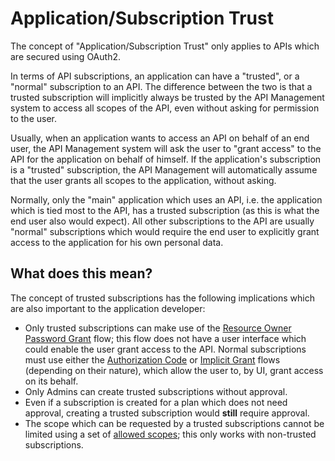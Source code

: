 # Application/Subscription Trust

The concept of "Application/Subscription Trust" only applies to APIs which are secured using OAuth2.

In terms of API subscriptions, an application can have a "trusted", or a "normal" subscription to an
API. The difference between the two is that a trusted subscription will implicitly always be trusted
by the API Management system to access all scopes of the API, even without asking for permission to the user.

Usually, when an application wants to access an API on behalf of an end user, the API Management system
will ask the user to "grant access" to the API for the application on behalf of himself. If the application's
subscription is a "trusted" subscription, the API Management will automatically assume that the user grants
all scopes to the application, without asking.

Normally, only the "main" application which uses an API, i.e. the application which is tied most to the API,
has a trusted subscription (as this is what the end user also would expect). All other subscriptions to the
API are usually "normal" subscriptions which would require the end user to explicitly grant access to the
application for his own personal data.

## What does this mean?

The concept of trusted subscriptions has the following implications which are also important to the application developer:

* Only trusted subscriptions can make use of the [Resource Owner Password Grant](oauth-password-grant.md) flow; this flow does not have a user interface which could enable the user grant access to the API. Normal subscriptions must use either the [Authorization Code](oauth-authorization-code.md) or [Implicit Grant](oauth-implicit-grant.md) flows (depending on their nature), which allow the user to, by UI, grant access on its behalf.
* Only Admins can create trusted subscriptions without approval.
* Even if a subscription is created for a plan which does not need approval, creating a trusted subscription would **still** require approval.
* The scope which can be requested by a trusted subscriptions cannot be limited using a set of [allowed scopes](oauth-allowed-scopes.md); this only works with non-trusted subscriptions.
